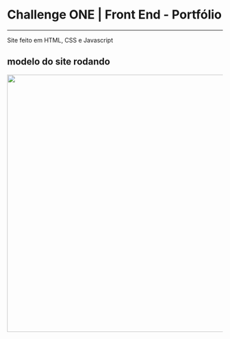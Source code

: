 # Challenge ONE | Front End - Portfólio
---
Site feito em HTML, CSS e Javascript

<h2> modelo do site rodando </h2> 
<p align="center" >
     <img width="600" heigth="600" src="assets/portfolio_running.png">
</p>
